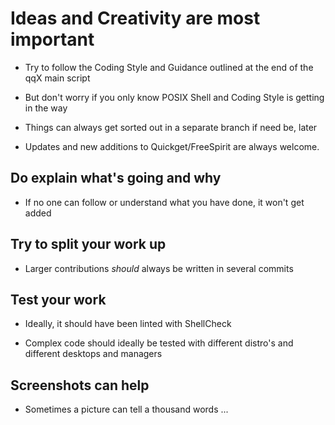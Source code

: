# Ideas and Creativity are most important

- Try to follow the Coding Style and Guidance outlined at the end of the qqX main script

- But don't worry if you only know POSIX Shell and Coding Style is getting in the way

- Things can always get sorted out in a separate branch if need be, later

- Updates and new additions to Quickget/FreeSpirit are always welcome.

## Do explain what's going and why

- If no one can follow or understand what you have done, it won't get added

## Try to split your work up

- Larger contributions _should_ always be written in several commits

## Test your work

- Ideally, it should have been linted with ShellCheck

- Complex code should ideally be tested with different distro's and different desktops and managers

## Screenshots can help

- Sometimes a picture can tell a thousand words ...

